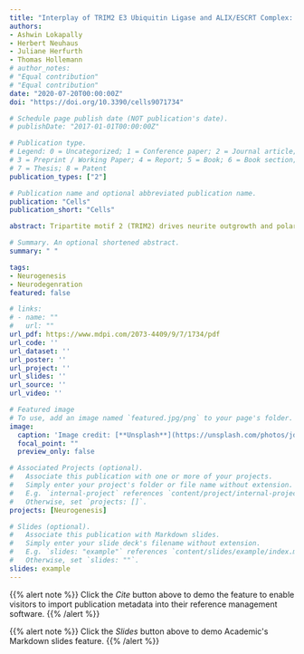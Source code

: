 ```yaml
---
title: "Interplay of TRIM2 E3 Ubiquitin Ligase and ALIX/ESCRT Complex: Control of Developmental Plasticity During Early Neurogenesis"
authors:
- Ashwin Lokapally
- Herbert Neuhaus
- Juliane Herfurth
- Thomas Hollemann
# author_notes:
# "Equal contribution"
# "Equal contribution"
date: "2020-07-20T00:00:00Z"
doi: "https://doi.org/10.3390/cells9071734"

# Schedule page publish date (NOT publication's date).
# publishDate: "2017-01-01T00:00:00Z"

# Publication type.
# Legend: 0 = Uncategorized; 1 = Conference paper; 2 = Journal article;
# 3 = Preprint / Working Paper; 4 = Report; 5 = Book; 6 = Book section;
# 7 = Thesis; 8 = Patent
publication_types: ["2"]

# Publication name and optional abbreviated publication name.
publication: "Cells"
publication_short: "Cells"

abstract: Tripartite motif 2 (TRIM2) drives neurite outgrowth and polarization, is involved in axon specification, and confers neuroprotective functions during rapid ischemia. The mechanisms controlling neuronal cell fate determination and differentiation are fundamental for neural development. Here, we show that in Xenopus, trim2 knockdown affects primary neurogenesis and neural progenitor cell survival. Embryos also suffer from severe craniofacial malformation, a reduction in brain volume, and the loss of motor sensory function. Using a high-throughput LC-MS/MS approach with GST-Trim2 as bait, we pulled down ALG-2 interacting protein X (Alix) from Xenopus embryonic lysates. We demonstrate that the expression of trim2/TRIM2 and alix/ALIX overlap during larval development and on a cellular level in cell culture. Interestingly, trim2 morphants showed a clustering and apoptosis of neural progenitors, which are phenotypic hallmarks that are also observed in Alix KO mice. Therefore, we propose that the interaction of Alix and Trim2 plays a key role in the determination and differentiation of neural progenitors via the modulation of cell proliferation/apoptosis during neurogenesis. 

# Summary. An optional shortened abstract.
summary: " "

tags:
- Neurogenesis
- Neurodegenration
featured: false

# links:
# - name: ""
#   url: ""
url_pdf: https://www.mdpi.com/2073-4409/9/7/1734/pdf
url_code: ''
url_dataset: ''
url_poster: ''
url_project: ''
url_slides: ''
url_source: ''
url_video: ''

# Featured image
# To use, add an image named `featured.jpg/png` to your page's folder. 
image:
  caption: 'Image credit: [**Unsplash**](https://unsplash.com/photos/jdD8gXaTZsc)'
  focal_point: ""
  preview_only: false

# Associated Projects (optional).
#   Associate this publication with one or more of your projects.
#   Simply enter your project's folder or file name without extension.
#   E.g. `internal-project` references `content/project/internal-project/index.md`.
#   Otherwise, set `projects: []`.
projects: [Neurogenesis]

# Slides (optional).
#   Associate this publication with Markdown slides.
#   Simply enter your slide deck's filename without extension.
#   E.g. `slides: "example"` references `content/slides/example/index.md`.
#   Otherwise, set `slides: ""`.
slides: example
---
```


{{% alert note %}}
Click the *Cite* button above to demo the feature to enable visitors to import publication metadata into their reference management software.
{{% /alert %}}

{{% alert note %}}
Click the *Slides* button above to demo Academic's Markdown slides feature.
{{% /alert %}}


